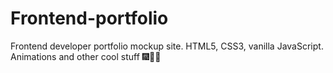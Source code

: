 # Frontend-portfolio
Frontend developer portfolio mockup site. HTML5, CSS3, vanilla JavaScript. Animations and other cool stuff 🎆👨‍💻
